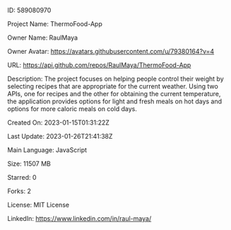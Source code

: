 
  ID: 589080970

  Project Name: ThermoFood-App

  Owner Name: RaulMaya

  Owner Avatar: https://avatars.githubusercontent.com/u/79380164?v=4

  URL: https://api.github.com/repos/RaulMaya/ThermoFood-App

  Description: The project focuses on helping people control their weight by selecting recipes that are appropriate for the current weather. Using two APIs, one for recipes and the other for obtaining the current temperature, the application provides options for light and fresh meals on hot days and options for more caloric meals on cold days.

  Created On: 2023-01-15T01:31:22Z

  Last Update: 2023-01-26T21:41:38Z

  Main Language: JavaScript

  Size: 11507 MB

  Starred: 0

  Forks: 2

  License: MIT License

  LinkedIn: https://www.linkedin.com/in/raul-maya/

  
